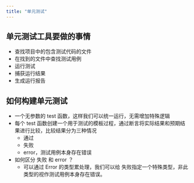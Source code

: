 ```yaml
---
title: "单元测试"
---
```


## 单元测试工具要做的事情

- 查找项目中的包含测试代码的文件
- 在找到的文件中查找测试用例
- 运行测试
- 捕获运行结果
- 生成运行报告

## 如何构建单元测试

- 一个无参数的 test 函数，这样我们可以统一运行，无需增加特殊逻辑
- 每个 test 函数创建一个用于测试的模板过程，通过断言将实际结果和预期结果进行比较，比较结果分为三种情况
  - 通过
  - 失败
  - error，测试用例本身存在错误
- 如何区分 失败 和 error ？
  - 可以通过 Error 的类型累处理，我们可以给 失败指定一个特殊类型，非此类型的视作测试用例本身存在错误。

